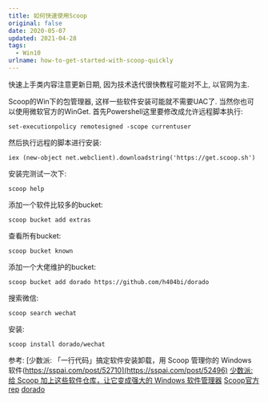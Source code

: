 ```yaml
---
title: 如何快速使用Scoop
original: false
date: 2020-05-07
updated: 2021-04-28
tags: 
  - Win10
urlname: how-to-get-started-with-scoop-quickly
---
```

快速上手类内容注意更新日期, 因为技术迭代很快教程可能对不上, 以官网为主. 
<!--more-->
Scoop的Win下的包管理器, 这样一些软件安装可能就不需要UAC了. 当然你也可以使用微软官方的WinGet.
首先Powershell这里要修改成允许远程脚本执行: 
~~~
set-executionpolicy remotesigned -scope currentuser
~~~
然后执行远程的脚本进行安装: 
~~~
iex (new-object net.webclient).downloadstring('https://get.scoop.sh')
~~~
安装完测试一次下: 
~~~
scoop help
~~~
添加一个软件比较多的bucket: 
~~~
scoop bucket add extras
~~~
查看所有bucket: 
~~~
scoop bucket known
~~~
添加一个大佬维护的bucket: 
~~~
scoop bucket add dorado https://github.com/h404bi/dorado
~~~
搜索微信: 
~~~
scoop search wechat
~~~
安装: 
~~~
scoop install dorado/wechat
~~~

参考: 
[少数派: 「一行代码」搞定软件安装卸载，用 Scoop 管理你的 Windows 软件(https://sspai.com/post/52710](https://sspai.com/post/52496)
[少数派: 给 Scoop 加上这些软件仓库，让它变成强大的 Windows 软件管理器](https://sspai.com/post/52710)
[Scoop官方rep](https://github.com/lukesampson/scoop)
[dorado](https://github.com/h404bi/dorado)
